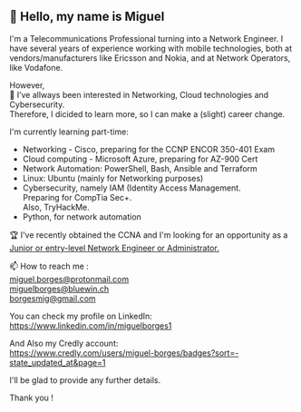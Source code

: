 <b><h2>👋  Hello, my name is Miguel</h2></b>

I'm a Telecommunications Professional turning into a Network Engineer.
I have several years of experience working with mobile technologies, both at vendors/manufacturers like Ericsson and Nokia, and at Network Operators, like Vodafone.

However,</br>
👀  I’ve allways been interested in Networking, Cloud technologies and Cybersecurity.</br>
Therefore, I dicided to learn more, so I can make a (slight) career change.

I'm currently learning part-time:</br> 
+ Networking - Cisco, preparing for the CCNP ENCOR 350-401 Exam
+ Cloud computing - Microsoft Azure, preparing for AZ-900 Cert
+ Network Automation: PowerShell, Bash, Ansible and Terraform
+ Linux: Ubuntu (mainly for Networking purposes)
+ Cybersecurity, namely IAM (Identity Access Management.</br>Preparing for CompTia Sec+.</br>Also, TryHackMe.
+ Python, for network automation

<!-- <b><h2>My Projects</h2></b>
-->

🏆  I've recently obtained the CCNA and I'm looking for an opportunity as a <ins>Junior or entry-level Network Engineer or Administrator.</ins></br>
  
📫 How to reach me :</br>
miguel.borges@protonmail.com</br>
miguelborges@bluewin.ch</br>
borgesmig@gmail.com

You can check my profile on LinkedIn:</br>
https://www.linkedin.com/in/miguelborges1

<!--
And My personal site, published here on GitHub:<br/>
https://github.com/MiguelBorges1/
-->

And Also my Credly account:</br>
https://www.credly.com/users/miguel-borges/badges?sort=-state_updated_at&page=1

I'll be glad to provide any further details.

Thank you !
<!---
BorgesMig/BorgesMig is a ✨ special ✨ repository because its `README.md` (this file) appears on your GitHub profile.
You can click the Preview link to take a look at your changes.
--->
